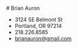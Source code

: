 <div class='row' id='contact'>
# Brian Auron

- 3124 SE Belmont St
- Portland, OR 97214
- 218.226.8585
- brianauron@gmail.com
</div>
